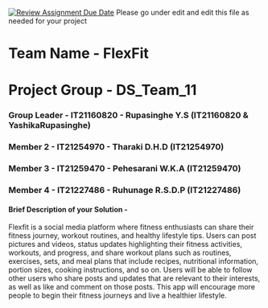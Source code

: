 [![Review Assignment Due Date](https://classroom.github.com/assets/deadline-readme-button-24ddc0f5d75046c5622901739e7c5dd533143b0c8e959d652212380cedb1ea36.svg)](https://classroom.github.com/a/2d9khxo6)
Please go under edit and edit this file as needed for your project

# Team Name - FlexFit

# Project Group - DS_Team_11

### Group Leader - IT21160820 - Rupasinghe Y.S (IT21160820 & YashikaRupasinghe)

### Member 2 - IT21254970 - Tharaki D.H.D (IT21254970)

### Member 3 - IT21259470 - Pehesarani W.K.A (IT21259470)

### Member 4 - IT21227486 - Ruhunage R.S.D.P (IT21227486)

#### Brief Description of your Solution -

Flexfit is a social media platform where fitness enthusiasts can share their fitness journey, workout routines, and healthy lifestyle tips. Users can post pictures and videos, status updates highlighting their fitness activities, workouts, and progress, and share workout plans such as routines, exercises, sets, and meal plans that include recipes, nutritional information, portion sizes, cooking instructions, and so on. Users will be able to follow other users who share posts and updates that are relevant to their interests, as well as like and comment on those posts. This app will encourage more people to begin their fitness journeys and live a healthier lifestyle.
